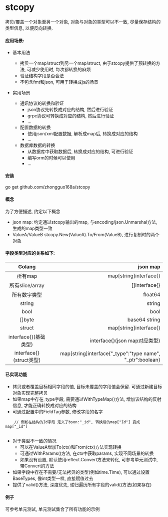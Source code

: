 # stcopy
拷贝/覆盖一个对象至另一个对象, 对象与对象的类型可以不一致, 尽量保存结构的类型信息, 以便反向转换.



#### 应用场景:

* 基本用法
    * 拷贝一个map/struct到另一个map/struct, 由于stcopy提供了预转换的方法, 可减少使用时, 每次都转换的麻烦
    * 验证结构字段是否合法
    * 不包含fmt和json, 可用于转换成js的场景
    
* 实用场景
    * 通讯协议的转换和验证
        * json协议先转换成对应的结构, 然后进行验证
        * grpc协议可转换成对应的结构, 然后进行验证
        * ...
    * 配置数据的转换       
        * 使用json/xml配置数据, 解析成map后, 转换成对应的结构
        * ...
    * 数据库数据的转换
        * 从数据库中获取数据后, 转换成对应的结构, 可进行验证
        * 编写orm的时候可以使用
        * ...

#### 安装
go get github.com/zhongguo168a/stcopy

#### 概念

为了方便描述, 约定以下概念

* json map: 约定通过stcopy输出的map, 与encoding/json.Unmarshal方法, 生成的map类型一致
* ValueA/ValueB stcopy.New(ValueA).To/From(ValueB), 进行复制时的两个对象


#### 字段类型对应的关系如下:

| Golang        |   json map|
|:-------------:| -----:|
| 所有map| map[string]interface{} |
| 所有slice/array      |   []interface{} |
| 所有数字类型      |    float64 |
| string         |    string |
| bool        |    bool |
| []byte      |    base64 string |
| struct        |  map[string]interface{}|
| interface{}(基础类型)   |  interface{}(json map对应类型)|
| interface{}(struct类型)    |  map[string]interface{"_type":"type name", "_ptr":boolean}


#### 已实现功能

* 拷贝或者覆盖目标相同字段的值, 目标未覆盖的字段值会保留. 可通过新建目标对象实现完整拷贝
* 如果map中存在_type字段, 需要通过WithTypeMap()方法, 增加该结构的反射信息, 才能正确转换成对应的结构
* 可通过配置中的FieldTag参数, 修改字段的名字

```
  	// 例如在结构的Id字段 定义了bson:"_id", 转换后的map["Id"] 变成 map["_id"]
    
```

* 对于类型不一致的情况
    * 可以在ValueA增加To(ctx)和From(ctx)方法实现转换
    * 可通过WithParams()方法, 在ctx中获取params, 实现不同场景的转换
    * 如果没有设置, 默认使用reflect.Convert方法来转化, 可参考单元测试中, 带Convert的方法 
* 如果字段中存在不需要/无法拷贝的类型(例如time.Time), 可以通过设置BaseTypes, 像int类型一样, 直接赋值过去 
* 提供了valid()方法, 深度优先, 递归遍历所有字段的valid()方法(如果存在)


#### 例子

可参考单元测试, 单元测试集合了所有功能的示例